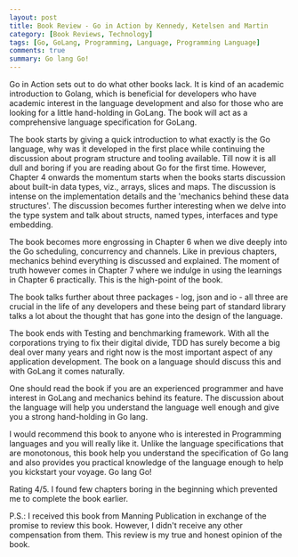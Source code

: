 ```yaml
---
layout: post
title: Book Review - Go in Action by Kennedy, Ketelsen and Martin
category: [Book Reviews, Technology] 
tags: [Go, GoLang, Programming, Language, Programming Language]
comments: true
summary: Go lang Go!
--- 
```


Go in Action sets out to do what other books lack. It is kind of an academic introduction to Golang, which is beneficial for developers who have academic interest in the language development and also for those who are looking for a little hand-holding in GoLang. The book will act as a comprehensive language specification for GoLang.

The book starts by giving a quick introduction to what exactly is the Go language, why was it developed in the first place while continuing the discussion about program structure and tooling available. Till now it is all dull and boring if you are reading about Go for the first time. However, Chapter 4 onwards the momentum starts when the books starts discussion about built-in data types, viz., arrays, slices and maps. The discussion is intense on the implementation details and the 'mechanics behind these data structures'. The discussion becomes further interesting when we delve into the type system and talk about structs, named types, interfaces and type embedding.

The book becomes more engrossing in Chapter 6 when we dive deeply into the Go scheduling, concurrency and channels. Like in previous chapters, mechanics behind everything is discussed and explained. The moment of truth however comes in Chapter 7 where we indulge in using the learnings in Chapter 6 practically. This is the high-point of the book.

The book talks further about three packages - log, json and io - all three are crucial in the life of any developers and these being part of standard library talks a lot about the thought that has gone into the design of the language.

The book ends with Testing and benchmarking framework. With all the corporations trying to fix their digital divide, TDD has surely become a big deal over many years and right now is the most important aspect of any application development. The book on a language should discuss this and with GoLang it comes naturally.

One should read the book if you are an experienced programmer and have interest in GoLang and mechanics behind its feature. The discussion about the language will help you understand the language well enough and give you a strong hand-holding in Go lang.

I would recommend this book to anyone who is interested in Programming languages and you will really like it. Unlike the language specifications that are monotonous, this book help you understand the specification of Go lang and also provides you practical knowledge of the language enough to help you kickstart your voyage. Go lang Go!

Rating 4/5. I found few chapters boring in the beginning which prevented me to complete the book earlier.

P.S.: I received this book from Manning Publication in exchange of the promise to review this book. However, I didn't receive any other compensation from them. This review is my true and honest opinion of the book.
